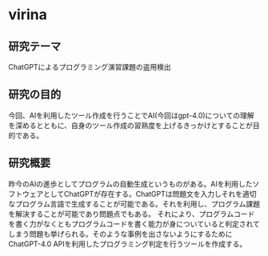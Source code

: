 # virina

## 研究テーマ  

ChatGPTによるプログラミング演習課題の盗用検出

## 研究の目的

今回、AIを利用したツール作成を行うことでAI(今回はgpt-4.0)についての理解を深めるとともに、自身のツール作成の習熟度を上げるきっかけとすることが目的である。

## 研究概要

 昨今のAIの進歩としてプログラムの自動生成というものがある。AIを利用したソフトウェアとしてChatGPTが存在する。ChatGPTは問題文を入力しそれを適切なプログラム言語で生成することが可能である。それを利用し、プログラム課題を解決することが可能であり問題点でもある。  それにより、プログラムコードを書く力がなくともプログラムコードを書く能力が身についていると判定されてしまう問題も挙げられる。そのような事例を出さないようにするためにChatGPT-4.0 APIを利用したプログラミング判定を行うツールを作成する。  

